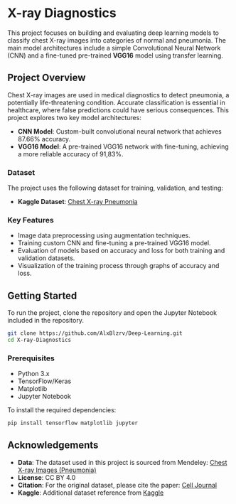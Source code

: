 # X-ray Diagnostics

This project focuses on building and evaluating deep learning models to classify chest X-ray images into categories of normal and pneumonia. The main model architectures include a simple Convolutional Neural Network (CNN) and a fine-tuned pre-trained **VGG16** model using transfer learning.

## Project Overview

Chest X-ray images are used in medical diagnostics to detect pneumonia, a potentially life-threatening condition. Accurate classification is essential in healthcare, where false predictions could have serious consequences. This project explores two key model architectures:

- **CNN Model**: Custom-built convolutional neural network that achieves 87.66% accuracy.
- **VGG16 Model**: A pre-trained VGG16 network with fine-tuning, achieving a more reliable accuracy of 91,83%.

### Dataset

The project uses the following dataset for training, validation, and testing:

- **Kaggle Dataset**: [Chest X-ray Pneumonia](https://www.kaggle.com/datasets/paultimothymooney/chest-xray-pneumonia)

### Key Features
- Image data preprocessing using augmentation techniques.
- Training custom CNN and fine-tuning a pre-trained VGG16 model.
- Evaluation of models based on accuracy and loss for both training and validation datasets.
- Visualization of the training process through graphs of accuracy and loss.

## Getting Started

To run the project, clone the repository and open the Jupyter Notebook included in the repository.

```bash
git clone https://github.com/AlxBlzrv/Deep-Learning.git
cd X-ray-Diagnostics
```

### Prerequisites

- Python 3.x
- TensorFlow/Keras
- Matplotlib
- Jupyter Notebook

To install the required dependencies:

```bash
pip install tensorflow matplotlib jupyter
```

## Acknowledgements

- **Data**: The dataset used in this project is sourced from Mendeley: [Chest X-ray Images (Pneumonia)](https://data.mendeley.com/datasets/rscbjbr9sj/2)  
- **License**: CC BY 4.0  
- **Citation**: For the original dataset, please cite the paper: [Cell Journal](http://www.cell.com/cell/fulltext/S0092-8674(18)30154-5)
- **Kaggle**: Additional dataset reference from [Kaggle](https://www.kaggle.com/datasets/paultimothymooney/chest-xray-pneumonia)
